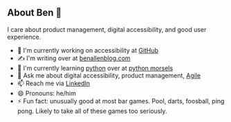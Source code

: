 ## About Ben 👋

<!--
**benjiallen/benjiallen** is a ✨ _special_ ✨ repository because its `README.md` (this file) appears on your GitHub profile.

Here are some ideas to get you started:

- 🔭 I’m currently working on ...
- 🌱 I’m currently learning ...
- 👯 I’m looking to collaborate on ...
- 🤔 I’m looking for help with ...
- 💬 Ask me about ...
- 📫 How to reach me: ...
- 😄 Pronouns: ...
- ⚡ Fun fact: ...
-->
I care about product management, digital accessibility, and good user experience.

- 🔭 I'm currently working on accessibility at [GitHub](https://www.github.com/)
- ✍️ I'm writing over at [benallenblog.com](https://benallenblog.com/)
- 🌱 I'm currently learning [python](https://www.python.org/) over at [python morsels](https://www.pythonmorsels.com/)
- 💬 Ask me about digital accessibility, product management, [Agile](https://agilemanifesto.org/)
- 📫 Reach me via [LinkedIn](https://www.linkedin.com/in/benallen81/)
- 😄 Pronouns: he/him
- ⚡ Fun fact: unusually good at most bar games. Pool, darts, foosball, ping pong. Likely to take all of these games too seriously.